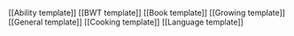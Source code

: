 [[Ability template]]
[[BWT template]]
[[Book template]]
[[Growing template]]
[[General template]]
[[Cooking template]]
[[Language template]]
